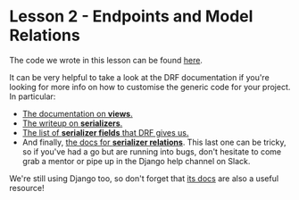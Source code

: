 # Lesson 2 - Endpoints and Model Relations

The code we wrote in this lesson can be found [here](https://github.com/SheCodesAus/she-codes-crowdfunding-api-project-Hauteclere/tree/session2).

It can be very helpful to take a look at the DRF documentation if you're looking for more info on how to customise the generic code for your project. In particular:
- [The documentation on **views**.](https://www.django-rest-framework.org/api-guide/views/)
- [The writeup on **serializers**.](https://www.django-rest-framework.org/api-guide/serializers/)
- [The list of **serializer fields** that DRF gives us.](https://www.django-rest-framework.org/api-guide/fields/)
- And finally, [the docs for **serializer relations**](https://www.django-rest-framework.org/api-guide/relations/). This last one can be tricky, so if you've had a go but are running into bugs, don't hesitate to come grab a mentor or pipe up in the Django help channel on Slack.

We're still using Django too, so don't forget that [its docs](https://docs.djangoproject.com/en/4.1/intro/tutorial02/#creating-models) are also a useful resource!



